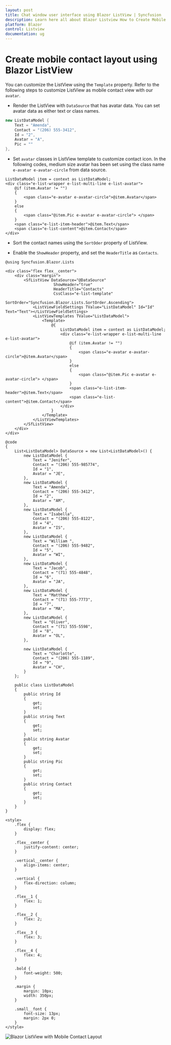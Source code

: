 ```yaml
---
layout: post
title: Chat window user interface using Blazor ListView | Syncfusion
description: Learn here all about Blazor Listview How to Create Mobile Contact Layout Listview in Syncfusion component and more.
platform: Blazor
control: Listview
documentation: ug
---
```


# Create mobile contact layout using Blazor ListView

You can customize the ListView using the `Template` property. Refer to the following steps to customize ListView as mobile contact view with our `avatar`.

* Render the ListView with `DataSource` that has avatar data. You can set avatar data as either text or class names.

```C#
new ListDataModel {
    Text = "Amenda",
    Contact = "(206) 555-3412",
    Id = "2",
    Avatar = "A",
    Pic = ""
},
```

* Set `avatar` classes in ListView template to customize contact icon. In the following codes, medium size avatar has been set using the class name `e-avatar e-avatar-circle` from data source.

```cshtml
ListDataModel item = context as ListDataModel;
<div class="e-list-wrapper e-list-multi-line e-list-avatar">
    @if (item.Avatar != "")
    {
        <span class="e-avatar e-avatar-circle">@item.Avatar</span>
    }
    else
    {
        <span class="@item.Pic e-avatar e-avatar-circle"> </span>
    }
    <span class="e-list-item-header">@item.Text</span>
    <span class="e-list-content">@item.Contact</span>
</div>
```

* Sort the contact names using the `SortOder` property of ListView.

* Enable the `ShowHeader` property, and set the `HeaderTitle` as `Contacts`.

```cshtml
@using Syncfusion.Blazor.Lists

<div class="flex flex__center">
    <div class="margin">
        <SfListView DataSource="@DataSource"
                     ShowHeader="true"
                     HeaderTitle="Contacts"
                     CssClass="e-list-template"
                     SortOrder="Syncfusion.Blazor.Lists.SortOrder.Ascending">
            <ListViewFieldSettings TValue="ListDataModel" Id="Id" Text="Text"></ListViewFieldSettings>
            <ListViewTemplates TValue="ListDataModel">
                <Template>
                    @{
                        ListDataModel item = context as ListDataModel;
                        <div class="e-list-wrapper e-list-multi-line e-list-avatar">
                            @if (item.Avatar != "")
                            {
                                <span class="e-avatar e-avatar-circle">@item.Avatar</span>
                            }
                            else
                            {
                                <span class="@item.Pic e-avatar e-avatar-circle"> </span>
                            }
                            <span class="e-list-item-header">@item.Text</span>
                            <span class="e-list-content">@item.Contact</span>
                        </div>
                    }
                </Template>
            </ListViewTemplates>
        </SfListView>
    </div>
</div>

@code
{
    List<ListDataModel> DataSource = new List<ListDataModel>() {
        new ListDataModel {
            Text = "Jenifer",
            Contact = "(206) 555-985774",
            Id = "1",
            Avatar = "JE",
        },
        new ListDataModel {
            Text = "Amenda",
            Contact = "(206) 555-3412",
            Id = "2",
            Avatar = "AM",
        },
        new ListDataModel {
            Text = "Isabella",
            Contact = "(206) 555-8122",
            Id = "4",
            Avatar = "IS",
        },
        new ListDataModel {
            Text = "William ",
            Contact = "(206) 555-9482",
            Id = "5",
            Avatar = "WI",
        },
        new ListDataModel {
            Text = "Jacob",
            Contact = "(71) 555-4848",
            Id = "6",
            Avatar = "JA",
        },
        new ListDataModel {
            Text = "Matthew",
            Contact = "(71) 555-7773",
            Id = "7",
            Avatar = "MA",
        },
        new ListDataModel {
            Text = "Oliver",
            Contact = "(71) 555-5598",
            Id = "8",
            Avatar = "OL",
        },

        new ListDataModel {
            Text = "Charlotte",
            Contact = "(206) 555-1189",
            Id = "9",
            Avatar = "CH",
        }
    };

    public class ListDataModel
    {
        public string Id
        {
            get;
            set;
        }
        public string Text
        {
            get;
            set;
        }
        public string Avatar
        {
            get;
            set;
        }
        public string Pic
        {
            get;
            set;
        }
        public string Contact
        {
            get;
            set;
        }
    }
}

<style>
    .flex {
        display: flex;
    }

    .flex__center {
        justify-content: center;
    }

    .vertical__center {
        align-items: center;
    }

    .vertical {
        flex-direction: column;
    }

    .flex__1 {
        flex: 1;
    }

    .flex__2 {
        flex: 2;
    }

    .flex__3 {
        flex: 3;
    }

    .flex__4 {
        flex: 4;
    }

    .bold {
        font-weight: 500;
    }

    .margin {
        margin: 10px;
        width: 350px;
    }

    .small__font {
        font-size: 13px;
        margin: 2px 0;
    }
</style>

```

![Blazor ListView with Mobile Contact Layout](../images/list/blazor-listview-mobile-contact-layout.png)